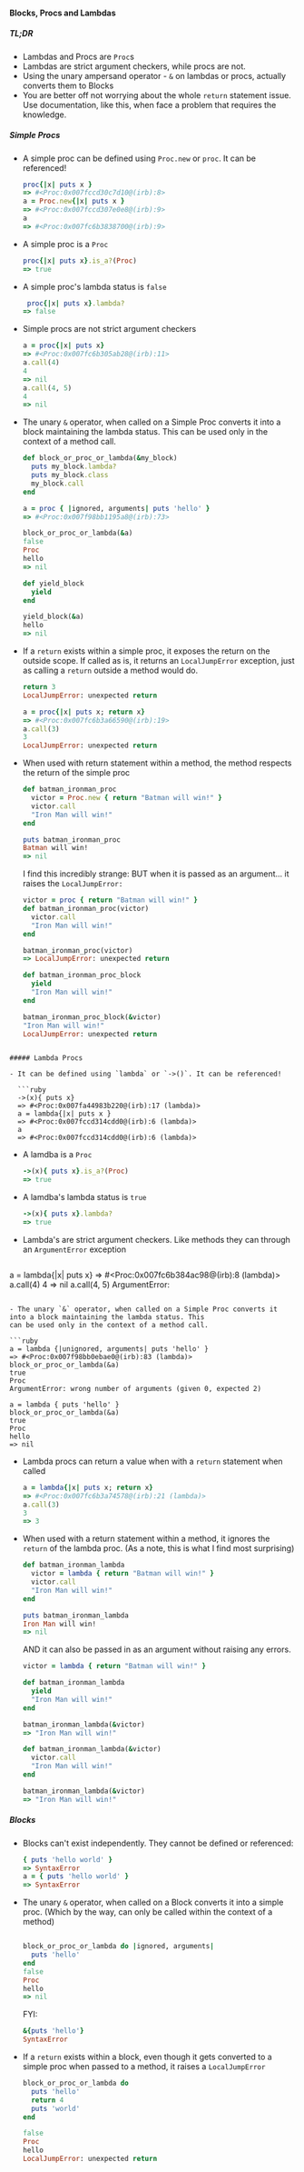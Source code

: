 #### Blocks, Procs and Lambdas

##### TL;DR

  - Lambdas and Procs are `Proc`s
  - Lambdas are strict argument checkers, while procs are not.
  - Using the unary ampersand operator - `&` on lambdas or procs, actually converts them to Blocks
  - You are better off not worrying about the whole `return` statement issue. Use documentation, like this,
    when face a problem that requires the knowledge. 

##### Simple Procs

- A simple proc can be defined using `Proc.new` or `proc`. It can be referenced!

  ```ruby
  proc{|x| puts x }
  => #<Proc:0x007fccd30c7d10@(irb):8>
  a = Proc.new{|x| puts x }
  => #<Proc:0x007fccd307e0e8@(irb):9>
  a
  => #<Proc:0x007fc6b3838700@(irb):9>
  ```

- A simple proc is a `Proc`

  ```ruby
  proc{|x| puts x}.is_a?(Proc)
  => true
  ```

- A simple proc's lambda status is `false`

  ```ruby
   proc{|x| puts x}.lambda?
  => false
  ```

- Simple procs are not strict argument checkers

  ```ruby
  a = proc{|x| puts x}
  => #<Proc:0x007fc6b305ab28@(irb):11>
  a.call(4)
  4
  => nil
  a.call(4, 5)
  4
  => nil
   ```

- The unary `&` operator, when called on a Simple Proc converts it into a block maintaining the lambda status. This
  can be used only in the context of a method call.

  ```ruby
  def block_or_proc_or_lambda(&my_block)
    puts my_block.lambda?
    puts my_block.class
    my_block.call
  end

  a = proc { |ignored, arguments| puts 'hello' }
  => #<Proc:0x007f98bb1195a8@(irb):73>

  block_or_proc_or_lambda(&a)
  false
  Proc
  hello
  => nil

  def yield_block
    yield
  end

  yield_block(&a)
  hello
  => nil
  ```


- If a `return` exists within a simple proc, it exposes the return on the outside scope. If called as is, it returns
  an `LocalJumpError` exception, just as calling a `return` outside a method would do.

  ```ruby
  return 3
  LocalJumpError: unexpected return

  a = proc{|x| puts x; return x}
  => #<Proc:0x007fc6b3a66590@(irb):19>
  a.call(3)
  3
  LocalJumpError: unexpected return
  ```

- When used with return statement within a method, the method respects the return of the simple proc

  ```ruby
  def batman_ironman_proc
    victor = Proc.new { return "Batman will win!" }
    victor.call
    "Iron Man will win!"
  end

  puts batman_ironman_proc
  Batman will win!
  => nil

  ```

  I find this incredibly strange:
  BUT when it is passed as an argument... it raises the `LocalJumpError:`

  ```ruby
  victor = proc { return "Batman will win!" }
  def batman_ironman_proc(victor)
    victor.call
    "Iron Man will win!"
  end

  batman_ironman_proc(victor)
  => LocalJumpError: unexpected return

  def batman_ironman_proc_block
    yield
    "Iron Man will win!"
  end

  batman_ironman_proc_block(&victor)
  "Iron Man will win!"
  LocalJumpError: unexpected return
```

##### Lambda Procs

- It can be defined using `lambda` or `->()`. It can be referenced!

  ```ruby
  ->(x){ puts x}
  => #<Proc:0x007fa44983b220@(irb):17 (lambda)>
  a = lambda{|x| puts x }
  => #<Proc:0x007fccd314cdd0@(irb):6 (lambda)>
  a
  => #<Proc:0x007fccd314cdd0@(irb):6 (lambda)>
  ```


- A lamdba is a `Proc`

  ```ruby
  ->(x){ puts x}.is_a?(Proc)
  => true
  ```

- A lamdba's lambda status is `true`

  ```ruby
  ->(x){ puts x}.lambda?
  => true
  ```

- Lambda's are strict argument checkers. Like methods they can through an `ArgumentError` exception

  ```ruby
 a = lambda{|x| puts x}
  => #<Proc:0x007fc6b384ac98@(irb):8 (lambda)>
  a.call(4)
  4
  => nil
  a.call(4, 5)
  ArgumentError:
  ```

- The unary `&` operator, when called on a Simple Proc converts it into a block maintaining the lambda status. This
  can be used only in the context of a method call.

  ```ruby
  a = lambda {|unignored, arguments| puts 'hello' }
  => #<Proc:0x007f98bb0ebae0@(irb):83 (lambda)>
  block_or_proc_or_lambda(&a)
  true
  Proc
  ArgumentError: wrong number of arguments (given 0, expected 2)

  a = lambda { puts 'hello' }
  block_or_proc_or_lambda(&a)
  true
  Proc
  hello
  => nil
  ```

- Lambda procs can return a value when with a `return` statement when called

  ```ruby
  a = lambda{|x| puts x; return x}
  => #<Proc:0x007fc6b3a74578@(irb):21 (lambda)>
  a.call(3)
  3
  => 3
  ```

- When used with a return statement within a method, it ignores the `return` of the lambda proc.
  (As a note, this is what I find most surprising)

  ```ruby
  def batman_ironman_lambda
    victor = lambda { return "Batman will win!" }
    victor.call
    "Iron Man will win!"
  end

  puts batman_ironman_lambda
  Iron Man will win!
  => nil
  ```

  AND it can also be passed in as an argument without raising any errors.

  ```ruby
  victor = lambda { return "Batman will win!" }

  def batman_ironman_lambda
    yield
    "Iron Man will win!"
  end

  batman_ironman_lambda(&victor)
  => "Iron Man will win!"

  def batman_ironman_lambda(&victor)
    victor.call
    "Iron Man will win!"
  end

  batman_ironman_lambda(&victor)
  => "Iron Man will win!"
  ```



##### Blocks

- Blocks can't exist independently. They cannot be defined or referenced:

  ```ruby
  { puts 'hello world' }
  => SyntaxError
  a = { puts 'hello world' }
  => SyntaxError
  ```

- The unary `&` operator, when called on a Block converts it into a simple proc. (Which by the way, can only be called
  within the context of a method)

  ```ruby

  block_or_proc_or_lambda do |ignored, arguments|
    puts 'hello'
  end
  false
  Proc
  hello
  => nil
  ```

  FYI:
  ```ruby
  &{puts 'hello'}
  SyntaxError
  ```

- If a `return` exists within a block, even though it gets converted to a simple proc when passed to a method,
  it raises a `LocalJumpError`
  ```ruby
  block_or_proc_or_lambda do
    puts 'hello'
    return 4
    puts 'world'
  end

  false
  Proc
  hello
  LocalJumpError: unexpected return
  ```
